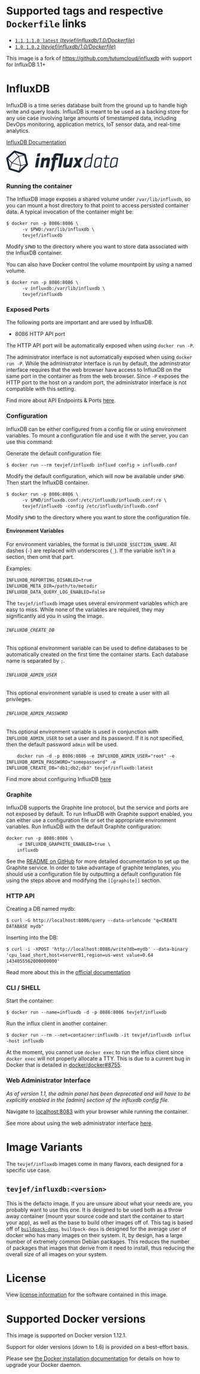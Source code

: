 # Supported tags and respective `Dockerfile` links
-	[`1.1`, `1.1.0`, `latest` (*tevjef/influxdb/1.0/Dockerfile*)](https://raw.githubusercontent.com/tevjef/influxdb-docker/master/1.1/Dockerfile)
-	[`1.0`, `1.0.2` (*tevjef/influxdb/1.0/Dockerfile*)](https://raw.githubusercontent.com/tevjef/influxdb-docker/master/1.0/Dockerfile)

This image is a fork of https://github.com/tutumcloud/influxdb with support for InfluxDB 1.1+

# InfluxDB

InfluxDB is a time series database built from the ground up to handle high write and query loads. InfluxDB is meant to be used as a backing store for any use case involving large amounts of timestamped data, including DevOps monitoring, application metrics, IoT sensor data, and real-time analytics.

[InfluxDB Documentation](https://docs.influxdata.com/influxdb/latest/)

![logo](https://raw.githubusercontent.com/docker-library/docs/43d87118415bb75d7bb107683e79cd6d69186f67/influxdb/logo.png)

### Running the container

The InfluxDB image exposes a shared volume under `/var/lib/influxdb`, so you can mount a host directory to that point to access persisted container data. A typical invocation of the container might be:

```console
$ docker run -p 8086:8086 \
      -v $PWD:/var/lib/influxdb \
      tevjef/influxdb
```

Modify `$PWD` to the directory where you want to store data associated with the InfluxDB container.

You can also have Docker control the volume mountpoint by using a named volume.

```console
$ docker run -p 8086:8086 \
      -v influxdb:/var/lib/influxdb \
      tevjef/influxdb
```

### Exposed Ports

The following ports are important and are used by InfluxDB.

-	8086 HTTP API port

The HTTP API port will be automatically exposed when using `docker run -P`.

The administrator interface is not automatically exposed when using `docker run -P`. While the administrator interface is run by default, the adminstrator interface requires that the web browser have access to InfluxDB on the same port in the container as from the web browser. Since `-P` exposes the HTTP port to the host on a random port, the administrator interface is not compatible with this setting.

Find more about API Endpoints & Ports [here](https://docs.influxdata.com/influxdb/latest/concepts/api/).

### Configuration

InfluxDB can be either configured from a config file or using environment variables. To mount a configuration file and use it with the server, you can use this command:

Generate the default configuration file:

```console
$ docker run --rm tevjef/influxdb influxd config > influxdb.conf
```

Modify the default configuration, which will now be available under `$PWD`. Then start the InfluxDB container.

```console
$ docker run -p 8086:8086 \
      -v $PWD/influxdb.conf:/etc/influxdb/influxdb.conf:ro \
      tevjef/influxdb -config /etc/influxdb/influxdb.conf
```

Modify `$PWD` to the directory where you want to store the configuration file.

#### Environment Variables

For environment variables, the format is `INFLUXDB_$SECTION_$NAME`. All dashes (`-`) are replaced with underscores (`_`). If the variable isn't in a section, then omit that part.

Examples:

```console
INFLUXDB_REPORTING_DISABLED=true
INFLUXDB_META_DIR=/path/to/metadir
INFLUXDB_DATA_QUERY_LOG_ENABLED=false
```

The `tevjef/influxdb` image uses several environment variables which are easy to miss. While none of the variables are required, they may significantly aid you in using the image.

###### `INFLUXDB_CREATE_DB`

This optional environment variable can be used to define databases to be automatically created on the first time the container starts. Each database name is separated by `;`.
###### `INFLUXDB_ADMIN_USER`

This optional environment variable is used to create a user with all privileges.

###### `INFLUXDB_ADMIN_PASSWORD`

This optional environment variable is used in conjunction with `INFLUXDB_ADMIN_USER` to set a user and its password. If it is not specified, then the default password `admin` will be used.

```
    docker run -d -p 8086:8086 -e INFLUXDB_ADMIN_USER="root" -e INFLUXDB_ADMIN_PASSWORD="somepassword" -e INFLUXDB_CREATE_DB="db1;db2;db3" tevjef/influxdb:latest
```

Find more about configuring InfluxDB [here](https://docs.influxdata.com/influxdb/latest/introduction/installation/)

### Graphite

InfluxDB supports the Graphite line protocol, but the service and ports are not exposed by default. To run InfluxDB with Graphite support enabled, you can either use a configuration file or set the appropriate environment variables. Run InfluxDB with the default Graphite configuration:

```console
docker run -p 8086:8086 \
    -e INFLUXDB_GRAPHITE_ENABLED=true \
    influxdb
```

See the [README on GitHub](https://github.com/influxdata/influxdb/blob/master/services/graphite/README.md) for more detailed documentation to set up the Graphite service. In order to take advantage of graphite templates, you should use a configuration file by outputting a default configuration file using the steps above and modifying the `[[graphite]]` section.

### HTTP API

Creating a DB named mydb:

```console
$ curl -G http://localhost:8086/query --data-urlencode "q=CREATE DATABASE mydb"
```

Inserting into the DB:

```console
$ curl -i -XPOST 'http://localhost:8086/write?db=mydb' --data-binary 'cpu_load_short,host=server01,region=us-west value=0.64 1434055562000000000'
```

Read more about this in the [official documentation](https://docs.influxdata.com/influxdb/latest/guides/writing_data/)

### CLI / SHELL

Start the container:

```console
$ docker run --name=influxdb -d -p 8086:8086 tevjef/influxdb
```

Run the influx client in another container:

```console
$ docker run --rm --net=container:influxdb -it tevjef/influxdb influx -host influxdb
```

At the moment, you cannot use `docker exec` to run the influx client since `docker exec` will not properly allocate a TTY. This is due to a current bug in Docker that is detailed in [docker/docker#8755](https://github.com/docker/docker/issues/8755).

### Web Administrator Interface

*As of version 1.1, the admin panel has been deprecated and will have to be explicitly enabled in the [admin] section of the influxdb config file.*

Navigate to [localhost:8083](http://localhost:8083) with your browser while running the container.

See more about using the web administrator interface [here](https://docs.influxdata.com/influxdb/latest/tools/web_admin/).

# Image Variants

The `tevjef/influxdb` images come in many flavors, each designed for a specific use case.

## `tevjef/influxdb:<version>`

This is the defacto image. If you are unsure about what your needs are, you probably want to use this one. It is designed to be used both as a throw away container (mount your source code and start the container to start your app), as well as the base to build other images off of. This tag is based off of [`buildpack-deps`](https://registry.hub.docker.com/_/buildpack-deps/). `buildpack-deps` is designed for the average user of docker who has many images on their system. It, by design, has a large number of extremely common Debian packages. This reduces the number of packages that images that derive from it need to install, thus reducing the overall size of all images on your system.

# License

View [license information](https://github.com/tevjef/influxdb-docker/blob/master/LICENSE) for the software contained in this image.

# Supported Docker versions

This image is supported on Docker version 1.12.1.

Support for older versions (down to 1.6) is provided on a best-effort basis.

Please see [the Docker installation documentation](https://docs.docker.com/installation/) for details on how to upgrade your Docker daemon.
